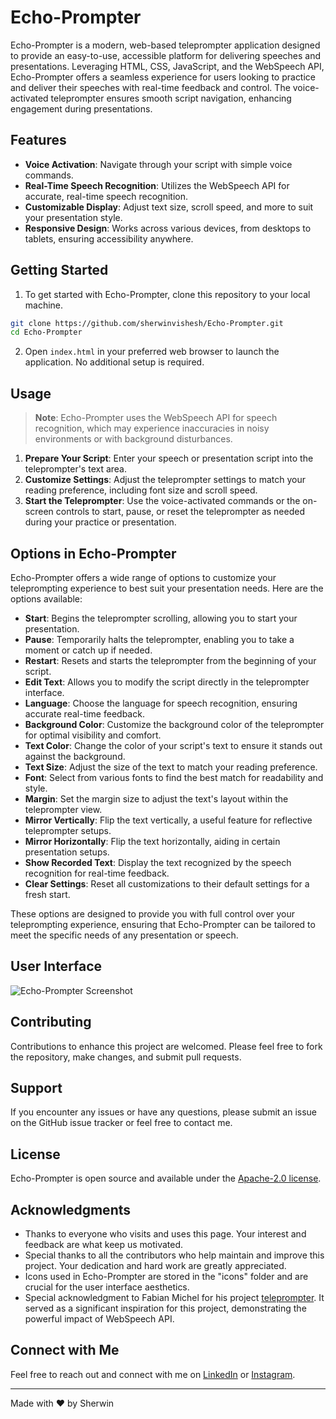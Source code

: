 
# Echo-Prompter

Echo-Prompter is a modern, web-based teleprompter application designed to provide an easy-to-use, accessible platform for delivering speeches and presentations. Leveraging HTML, CSS, JavaScript, and the WebSpeech API, Echo-Prompter offers a seamless experience for users looking to practice and deliver their speeches with real-time feedback and control. The voice-activated teleprompter ensures smooth script navigation, enhancing engagement during presentations.

## Features

- **Voice Activation**: Navigate through your script with simple voice commands.
- **Real-Time Speech Recognition**: Utilizes the WebSpeech API for accurate, real-time speech recognition.
- **Customizable Display**: Adjust text size, scroll speed, and more to suit your presentation style.
- **Responsive Design**: Works across various devices, from desktops to tablets, ensuring accessibility anywhere.

## Getting Started

1. To get started with Echo-Prompter, clone this repository to your local machine.

```bash
git clone https://github.com/sherwinvishesh/Echo-Prompter.git
cd Echo-Prompter
```

2. Open `index.html` in your preferred web browser to launch the application. No additional setup is required.

## Usage
>**Note**: Echo-Prompter uses the WebSpeech API for speech recognition, which may experience inaccuracies in noisy environments or with background disturbances.
1. **Prepare Your Script**: Enter your speech or presentation script into the teleprompter's text area.
2. **Customize Settings**: Adjust the teleprompter settings to match your reading preference, including font size and scroll speed.
3. **Start the Teleprompter**: Use the voice-activated commands or the on-screen controls to start, pause, or reset the teleprompter as needed during your practice or presentation.

## Options in Echo-Prompter

Echo-Prompter offers a wide range of options to customize your teleprompting experience to best suit your presentation needs. Here are the options available:

- **Start**: Begins the teleprompter scrolling, allowing you to start your presentation.
- **Pause**: Temporarily halts the teleprompter, enabling you to take a moment or catch up if needed.
- **Restart**: Resets and starts the teleprompter from the beginning of your script.
- **Edit Text**: Allows you to modify the script directly in the teleprompter interface.
- **Language**: Choose the language for speech recognition, ensuring accurate real-time feedback.
- **Background Color**: Customize the background color of the teleprompter for optimal visibility and comfort.
- **Text Color**: Change the color of your script's text to ensure it stands out against the background.
- **Text Size**: Adjust the size of the text to match your reading preference.
- **Font**: Select from various fonts to find the best match for readability and style.
- **Margin**: Set the margin size to adjust the text's layout within the teleprompter view.
- **Mirror Vertically**: Flip the text vertically, a useful feature for reflective teleprompter setups.
- **Mirror Horizontally**: Flip the text horizontally, aiding in certain presentation setups.
- **Show Recorded Text**: Display the text recognized by the speech recognition for real-time feedback.
- **Clear Settings**: Reset all customizations to their default settings for a fresh start.

These options are designed to provide you with full control over your teleprompting experience, ensuring that Echo-Prompter can be tailored to meet the specific needs of any presentation or speech.

## User Interface

![Echo-Prompter Screenshot](https://raw.githubusercontent.com/sherwinvishesh/Echo-Prompter/main/icons/Echo-Prompt%20Screeshot.png)



## Contributing

Contributions to enhance this project are welcomed. Please feel free to fork the repository, make changes, and submit pull requests.

## Support

If you encounter any issues or have any questions, please submit an issue on the GitHub issue tracker or feel free to contact me.


## License

Echo-Prompter is open source and available under the [Apache-2.0 license](LICENSE).

## Acknowledgments


- Thanks to everyone who visits and uses this page. Your interest and feedback are what keep us motivated.
- Special thanks to all the contributors who help maintain and improve this project. Your dedication and hard work are greatly appreciated.
- Icons used in Echo-Prompter are stored in the "icons" folder and are crucial for the user interface aesthetics.
- Special acknowledgment to Fabian Michel for his project [teleprompter](https://github.com/M-FF-M/teleprompter). It served as a significant inspiration for this project, demonstrating the powerful impact of WebSpeech API.

## Connect with Me

Feel free to reach out and connect with me on [LinkedIn](https://www.linkedin.com/in/sherwinvishesh) or [Instagram](https://www.instagram.com/sherwinvishesh/).

---

Made with ❤️ by Sherwin

